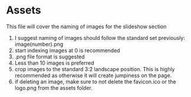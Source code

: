 # Assets

This file will cover the naming of images for the slideshow section

1. I suggest naming of images should follow the standard set previously: image(number).png
2. start indexing images at 0 is recommended 
3. .png file format is suggested
4. Less than 10 images is preferred
5. crop images to the standard 3:2 landscape position. This is highly recommended as otherwise it will create jumpiness on the page.
6. if deleting an image, make sure to not delete the favicon.ico or the logo.png from the assets folder.
